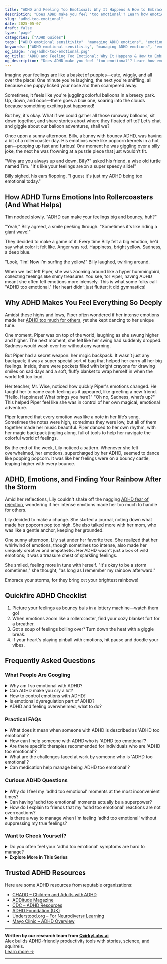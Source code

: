 ```yaml
---
title: "ADHD and Feeling Too Emotional: Why It Happens & How to Embrace It"
description: "Does ADHD make you feel 'too emotional'? Learn how emotional sensitivity works with ADHD—and how to turn your big feelings into strengths, not struggles."
slug: "adhd-too-emotional"
date: 2025-05-07
draft: false
type: "page"
categories: ["ADHD Guides"]
tags: ["ADHD emotional sensitivity", "managing ADHD emotions", "emotional dysregulation ADHD", "ADHD mood swings", "coping with ADHD feelings", "ADHD emotional support", "ADHD emotional challenges"]
keywords: ["ADHD emotional sensitivity", "managing ADHD emotions", "emotional dysregulation ADHD", "ADHD mood swings", "coping with ADHD feelings", "ADHD emotional support", "ADHD emotional challenges"]
og_image: "/og/adhd-too-emotional.png"
og_title: "ADHD and Feeling Too Emotional: Why It Happens & How to Embrace It"
og_description: "Does ADHD make you feel 'too emotional'? Learn how emotional sensitivity works with ADHD—and how to turn your big feelings into strengths, not struggles."
---
```


Imagine your feelings are like a basket of puppies—cute, wiggly, and all over the place! One minute you're laughing, the next you're sniffling, all because one puppy licked your nose and then scampered away.

Sometimes, it feels like you're juggling colorful balloons in a breezy park. Up, down, and oops—there goes a blue one, soaring into the clouds because something exciting just happened!

But hey, it's okay. What if we could gather all those runaway balloons, sit down together, and share stories about where they floated off to? Let’s chat and giggle about our balloon adventures, shall we?

Once upon a sunny afternoon, Billy, a bunny with bouncy ADHD, was having a bit of a rollercoaster day. His emotions were like popcorn kernels in a hot pan—popping up fast and furious! One moment he was giggling over a silly joke, the next he was frowning at a puzzle piece that just wouldn’t fit.

"Why are you always up and down, Billy?" asked his friend, a wise old turtle named Tim. "It's like your feelings are on a super speedy slide!"

Billy sighed, his ears flopping. "I guess it's just my ADHD being too emotional today."

##	How ADHD Turns Emotions Into Rollercoasters (And What Helps)

Tim nodded slowly. "ADHD can make your feelings big and bouncy, huh?"

"Yeah," Billy agreed, a smile peeking through. "Sometimes it's like riding a giant wave!" 

They decided to make a game of it. Every time Billy felt a big emotion, he’d say what color it felt like. Anger was red. Happiness, bright yellow. Sadness, a deep blue. 

"Look, Tim! Now I’m surfing the yellow!" Billy laughed, twirling around.

When we last left Piper, she was zooming around like a hyper hummingbird, collecting feelings like shiny treasures. You see, for Piper, having ADHD meant she often felt emotions more intensely. This is what some folks call "ADHD too emotional." Her heart didn’t just flutter; it did gymnastics!

## Why ADHD Makes You Feel Everything So Deeply

Amidst these highs and lows, Piper often wondered if her intense emotions made her [ADHD too much for others](/pages/adhd-too-much-for-others/), yet she kept dancing to her unique tune.

One moment, Piper was on top of the world, laughing as she swung higher and higher. The next moment, she felt like her swing had suddenly dropped. Sadness would wash over her without any warning.

But Piper had a secret weapon: her magic backpack. It wasn’t just any backpack; it was a super special sort of bag that helped her carry all her big feelings. Inside, there were pockets filled with bright crayons for drawing smiles on sad days and a soft, fluffy blanket to wrap herself in when the world felt too loud.

Her teacher, Mr. Wise, noticed how quickly Piper's emotions changed. He taught her to name each feeling as it appeared, like greeting a new friend. "Hello, Happiness! What brings you here?" "Oh no, Sadness, what’s up?" This helped Piper feel like she was in control of her own magical, emotional adventure.

Piper learned that every emotion was like a note in her life’s song. Sometimes the notes were high, sometimes they were low, but all of them together made her music beautiful. Piper danced to her own rhythm, with her magic backpack jingling along, full of tools to help her navigate the colorful world of feelings.

By the end of the week, Lily noticed a pattern. Whenever she felt overwhelmed, her emotions, supercharged by her ADHD, seemed to dance like popping popcorn. It was like her feelings were on a bouncy castle, leaping higher with every bounce.

## ADHD, Emotions, and Finding Your Rainbow After the Storm

Amid her reflections, Lily couldn't shake off the nagging [ADHD fear of rejection](/pages/adhd-fear-of-rejection/), wondering if her intense emotions made her too much to handle for others.

Lily decided to make a change. She started a journal, noting down what made her popcorn pop too high. She also talked more with her mom, who was like a gentle anchor, keeping her grounded.

One sunny afternoon, Lily sat under her favorite tree. She realized that her whirlwind of emotions, though sometimes too intense, also made her uniquely creative and empathetic. Her ADHD wasn't just a box of wild emotions; it was a treasure chest of sparkling feelings.

She smiled, feeling more in tune with herself. "It's okay to be a storm sometimes," she thought, "as long as I remember my rainbow afterward."

Embrace your storms, for they bring out your brightest rainbows!

## Quickfire ADHD Checklist

1. Picture your feelings as bouncy balls in a lottery machine—watch them go!
2. When emotions zoom like a rollercoaster, find your cozy blanket fort for a breather.
3. Got a soup of feelings boiling over? Turn down the heat with a giggle break.
4. If your heart's playing pinball with emotions, hit pause and doodle your vibes.

## Frequently Asked Questions



### What People Are Googling

<details><summary>Why am I so emotional with ADHD?</summary><p>It's absolutely normal to feel like your emotions are on a rollercoaster when you have ADHD. This happens because ADHD affects the way the brain manages emotions and emotional responses. You might find that you react more intensely, or that your emotions shift quickly - and that's okay! It's part of navigating ADHD, and understanding this can really help in managing those feelings more effectively. Rest assured, you're not alone in this experience, and there are strategies that can help smooth the ride a bit!</p></details>
<details><summary>Can ADHD make you cry a lot?</summary><p>Absolutely, it's not uncommon for those with ADHD to experience intense emotions, including frequent crying. ADHD can sometimes amplify feelings due to emotional dysregulation, which is a challenging aspect of the disorder. This means your emotions can feel bigger and more overwhelming, and might seem to come on quickly or fiercely. Remember, it’s perfectly okay to express emotions this way, and acknowledging your feelings is a healthy step towards managing them.</p></details>
<details><summary>How to control emotions with ADHD?</summary><p>Managing emotions with ADHD can sometimes feel like a rollercoaster, right? It's important to know that you're not alone in this. One effective strategy is practicing mindfulness; it can help you become more aware of your feelings and respond to them in a calm and measured way. Also, setting up a daily routine with regular breaks for relaxation activities such as deep breathing, walking, or journaling can really help smooth out emotional spikes. Remember, it's perfectly okay to seek support from friends, family, or professionals—it's a sign of strength to ask for help when you need it.</p></details>
<details><summary>Is emotional dysregulation part of ADHD?</summary><p>Yes, emotional dysregulation is indeed a common facet of ADHD. Many people with ADHD experience emotions more intensely and might have a harder time managing how they feel, especially when it comes to frustration, excitement, or disappointment. This is because the ADHD brain manages emotions and impulse control differently than a non-ADHD brain. Remember, though, that understanding this aspect of ADHD can empower you to find strategies that help manage these intense feelings more effectively. You're not alone in this!</p></details>
<details><summary>ADHD and feeling overwhelmed, what to do?</summary><p>Feeling overwhelmed is a common experience when you're managing ADHD, but remember, you're not alone in this. A good starting point is to break tasks into smaller, manageable chunks. It might also help to set up a cozy, distraction-free workspace where your mind can settle more easily. And don't forget, it's perfectly okay to ask for help or to take a break when things start to feel too much. Your well-being is incredibly important, and taking things one step at a time can really help manage those overwhelming feelings.</p></details>



### Practical FAQs

<details><summary>What does it mean when someone with ADHD is described as 'ADHD too emotional'?</summary><p>It’s common for folks with ADHD to feel emotions very intensely, a trait sometimes referred to as emotional dysregulation. When someone says a person with ADHD is "too emotional," they might be observing this heightened emotional response. It's important to know that this is a normal part of ADHD for many, and it doesn’t mean you're overreacting—it’s just how your brain is wired! Embracing this part of your ADHD can help you understand yourself better and learn how to manage these intense feelings in comfortable and constructive ways.</p></details>
<details><summary>How can I help someone with ADHD who is 'ADHD too emotional'?</summary><p>Absolutely, emotions can run high with ADHD, often referred to as emotional dysregulation. A cozy way to help is first to offer a calm, non-judgmental space where they can express themselves without fear of criticism. Listening is key—sometimes just being heard can soothe the storm. Additionally, gentle reminders that it's okay to feel overwhelmed and strategies like deep breathing or taking a short walk together can be wonderfully supportive. Your understanding and patience can make a big difference!</p></details>
<details><summary>Are there specific therapies recommended for individuals who are 'ADHD too emotional'?</summary><p>Absolutely, there can be quite a comforting array of therapies that might help if you're feeling overwhelmed by emotions alongside ADHD. Cognitive Behavioral Therapy (CBT) is particularly popular, as it helps in managing both the impulsivity and emotional regulation challenges that often accompany ADHD. Therapy sessions can become a cozy corner for exploring these feelings and learning strategies to handle them more effectively. Additionally, some find mindfulness and stress reduction techniques to be like a warm blanket, soothing and helpful in gaining better control over their emotional responses.</p></details>
<details><summary>What are the challenges faced at work by someone who is 'ADHD too emotional'?</summary><p>Absolutely, it's totally understandable to feel that way! For those with ADHD, emotions can sometimes feel extra intense and can fluctuate rapidly. This can make navigating the workplace a bit challenging, especially in high-pressure situations or during interactions that require a lot of emotional regulation, like feedback sessions or team conflicts. Knowing this, it's really important to find strategies that help in managing these emotional surges, such as taking short breaks, using grounding techniques, or even discussing a tailored approach with a supportive manager. Remember, your emotional depth is also a unique strength in many ways—it can foster creativity and empathy!</p></details>
<details><summary>Can medication help manage being 'ADHD too emotional'?</summary><p>Absolutely, medication can be a helpful tool for managing the emotional aspects of ADHD, such as feeling emotions very intensely or switching emotions quickly. Many people find that the right ADHD medication helps stabilize their mood swings and makes emotional responses feel more manageable. It's like having a little helper that smooths out the rough emotional waves throughout your day. Always remember to discuss your specific emotional experiences with your healthcare provider, as they can guide you towards the best treatment plan tailored just for you.</p></details>



### Curious ADHD Questions

<details><summary>Why do I feel my 'adhd too emotional' moments at the most inconvenient times?</summary><p>Feeling extra emotional at inconvenient times can be really tough, and it's actually quite common when you're navigating ADHD. This happens because ADHD affects the way the brain regulates attention and emotions, making feelings more intense and sometimes unpredictable. It's like your emotions don't always consult your schedule before showing up! Remember, it's perfectly okay to take a moment for yourself to breathe and manage these feelings, even if the timing feels off. You're doing just fine!</p></details>
<details><summary>Can having 'adhd too emotional' moments actually be a superpower?</summary><p>Absolutely, having intense emotional experiences, often referred to as "ADHD too emotional" moments, can certainly be viewed as a superpower! People with ADHD tend to feel emotions very deeply, which means you can have a unique level of empathy and connection with others. This heightened emotional awareness can make you exceptionally good at reading rooms or situations, and your passion can be incredibly compelling and infectious. So, while it might feel overwhelming at times, your deep capacity to feel is truly a gift that allows you to experience life's highs and lows in vibrant color.</p></details>
<details><summary>How do I explain to friends that my 'adhd too emotional' reactions are not overreactions?</summary><p>Absolutely, talking about your emotional reactions with friends can sometimes feel a bit daunting, but it’s wonderful that you’re reaching out for ways to communicate your feelings. A cozy way to explain it might be to say, "You know, my ADHD brain processes emotions a bit like a microphone with the volume turned up — what might seem like a small thing can feel really big and overwhelming." Assure them that your reactions are as genuine as they are intense, not overreactions but just part of how your unique brain works. It might also help to remind them that patience and understanding from both sides can create a supportive space for everyone. 🌟</p></details>
<details><summary>Is there a way to manage when I'm feeling 'adhd too emotional' without suppressing my true feelings?</summary><p>Absolutely, feeling intensely is a common experience for many with ADHD, and it's important to navigate those emotions without suppressing them. One helpful approach is to create a cozy, comforting space where you can pause and explore these feelings safely—perhaps with a favorite blanket, a warm cup of tea, and a soothing playlist. Journaling or talking it out with someone who understands can also provide a helpful outlet for your emotions. Remember, your feelings are valid, and allowing yourself to experience and express them is a healthy part of managing emotional intensity.</p></details>



### Want to Check Yourself?

<details><summary>Do you often feel your 'adhd too emotional' symptoms are hard to manage?</summary><p>Absolutely, and you're definitely not alone in feeling that way. Many people with ADHD experience intense emotions, which can sometimes feel overwhelming or hard to manage. It’s like riding a roller coaster that doesn't seem to stop. Remember, it's okay to acknowledge these feelings, and seeking strategies to balance your emotional responses can be truly beneficial. Let’s explore some coping mechanisms together and find what works best for you in calming the storm.</p></details>

<script type="application/ld+json">
{
  "@context": "https://schema.org",
  "@type": "FAQPage",
  "mainEntity": [
    {
      "@type": "Question",
      "name": "Why am I so emotional with ADHD?",
      "acceptedAnswer": {
        "@type": "Answer",
        "text": "It's absolutely normal to feel like your emotions are on a rollercoaster when you have ADHD. This happens because ADHD affects the way the brain manages emotions and emotional responses. You might find that you react more intensely, or that your emotions shift quickly - and that's okay! It's part of navigating ADHD, and understanding this can really help in managing those feelings more effectively. Rest assured, you're not alone in this experience, and there are strategies that can help smooth the ride a bit!"
      }
    },
    {
      "@type": "Question",
      "name": "Can ADHD make you cry a lot?",
      "acceptedAnswer": {
        "@type": "Answer",
        "text": "Absolutely, it's not uncommon for those with ADHD to experience intense emotions, including frequent crying. ADHD can sometimes amplify feelings due to emotional dysregulation, which is a challenging aspect of the disorder. This means your emotions can feel bigger and more overwhelming, and might seem to come on quickly or fiercely. Remember, it\u2019s perfectly okay to express emotions this way, and acknowledging your feelings is a healthy step towards managing them."
      }
    },
    {
      "@type": "Question",
      "name": "How to control emotions with ADHD?",
      "acceptedAnswer": {
        "@type": "Answer",
        "text": "Managing emotions with ADHD can sometimes feel like a rollercoaster, right? It's important to know that you're not alone in this. One effective strategy is practicing mindfulness; it can help you become more aware of your feelings and respond to them in a calm and measured way. Also, setting up a daily routine with regular breaks for relaxation activities such as deep breathing, walking, or journaling can really help smooth out emotional spikes. Remember, it's perfectly okay to seek support from friends, family, or professionals\u2014it's a sign of strength to ask for help when you need it."
      }
    },
    {
      "@type": "Question",
      "name": "Is emotional dysregulation part of ADHD?",
      "acceptedAnswer": {
        "@type": "Answer",
        "text": "Yes, emotional dysregulation is indeed a common facet of ADHD. Many people with ADHD experience emotions more intensely and might have a harder time managing how they feel, especially when it comes to frustration, excitement, or disappointment. This is because the ADHD brain manages emotions and impulse control differently than a non-ADHD brain. Remember, though, that understanding this aspect of ADHD can empower you to find strategies that help manage these intense feelings more effectively. You're not alone in this!"
      }
    },
    {
      "@type": "Question",
      "name": "ADHD and feeling overwhelmed, what to do?",
      "acceptedAnswer": {
        "@type": "Answer",
        "text": "Feeling overwhelmed is a common experience when you're managing ADHD, but remember, you're not alone in this. A good starting point is to break tasks into smaller, manageable chunks. It might also help to set up a cozy, distraction-free workspace where your mind can settle more easily. And don't forget, it's perfectly okay to ask for help or to take a break when things start to feel too much. Your well-being is incredibly important, and taking things one step at a time can really help manage those overwhelming feelings."
      }
    }
  ]
}
</script>
<script type="application/ld+json">
{
  "@context": "https://schema.org",
  "@type": "Article",
  "author": {
    "@type": "Person",
    "name": "QuirkyLabs",
    "url": "https://quirkylabs.ai/about"
  },
  "headline": "\"Unlock Joy: How ADHD Too Emotional Enhances Life!\"",
  "mainEntityOfPage": "https://blog.quirkylabs.ai/pages/adhd-too-emotional/",
  "datePublished": "2025-05-07"
}
</script>
<script type="application/ld+json">
{
  "@context": "https://schema.org",
  "@type": "BreadcrumbList",
  "itemListElement": [
    {
      "@type": "ListItem",
      "position": 1,
      "name": "Home",
      "item": "https://quirkylabs.ai/"
    },
    {
      "@type": "ListItem",
      "position": 2,
      "name": "Blog",
      "item": "https://blog.quirkylabs.ai/"
    },
    {
      "@type": "ListItem",
      "position": 3,
      "name": "\"Unlock Joy: How ADHD Too Emotional Enhances Life!\"",
      "item": "https://blog.quirkylabs.ai/pages/adhd-too-emotional/"
    }
  ]
}
</script>

<details>
<summary><strong>Explore More in This Series</strong></summary>

- [Adhd Too Much For Others](/pages/adhd-too-much-for-others/)
- [Adhd Relationships Hard](/pages/adhd-relationships-hard/)
- [Adhd Impossible To Live With](/pages/adhd-impossible-to-live-with/)
- [Adhd Sabotaging Relationships](/pages/adhd-sabotaging-relationships/)
- [Adhd Need For Reassurance](/pages/adhd-need-for-reassurance/)
- [Adhd I Scare People Away](/pages/adhd-i-scare-people-away/)
- [Adhd Fear Of Abandonment](/pages/adhd-fear-of-abandonment/)
- [Adhd Want Love But Hide](/pages/adhd-want-love-but-hide/)
</details>



## Trusted ADHD Resources

Here are some ADHD resources from reputable organizations:

- [CHADD – Children and Adults with ADHD](https://chadd.org)
- [ADDitude Magazine](https://www.additudemag.com)
- [CDC – ADHD Resources](https://www.cdc.gov/ncbddd/adhd)
- [ADHD Foundation (UK)](https://www.adhdfoundation.org.uk)
- [Understood.org – For Neurodiverse Learning](https://www.understood.org)
- [Mayo Clinic – ADHD Overview](https://www.mayoclinic.org/diseases-conditions/adhd)


---

**Written by our research team from [QuirkyLabs.ai](https://quirkylabs.ai)**  
Alex builds ADHD-friendly productivity tools with stories, science, and squirrels.  
[Learn more →](https://quirkylabs.ai)

---